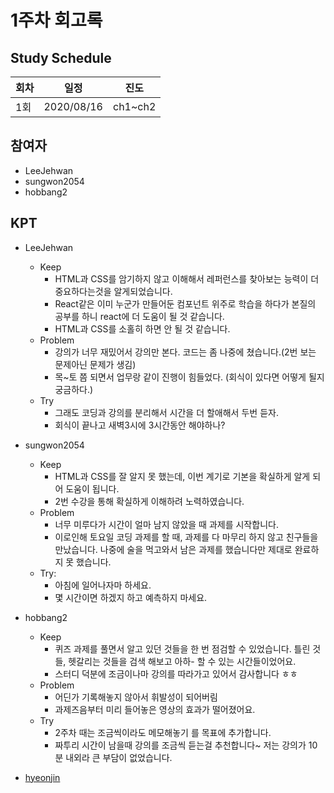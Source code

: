 # 1주차 회고록


## Study Schedule
회차 | 일정 | 진도
------|------|-----
1회|2020/08/16|ch1~ch2

## 참여자

* LeeJehwan
* sungwon2054
* hobbang2

## KPT

* LeeJehwan
  * Keep
    - HTML과 CSS를 암기하지 않고 이해해서 레퍼런스를 찾아보는 능력이 더 중요하다는것을 알게되었습니다. 
    - React같은 이미 누군가 만들어둔 컴포넌트 위주로 학습을 하다가 본질의 공부를 하니 react에 더 도움이 될 것 같습니다. 
    - HTML과 CSS를 소홀히 하면 안 될 것 같습니다. 
  * Problem
    - 강의가 너무 재밌어서 강의만 본다. 코드는 좀 나중에 쳤습니다.(2번 보는 문제아닌 문제가 생김)
    - 목~토 쯤 되면서 업무랑 같이 진행이 힘들었다. (회식이 있다면 어떻게 될지 궁금하다.)
  * Try
    - 그래도 코딩과 강의를 분리해서 시간을 더 할애해서 두번 듣자.
    - 회식이 끝나고 새벽3시에 3시간동안 해야하나? 
  
* sungwon2054
  * Keep
    - HTML과 CSS를 잘 알지 못 했는데, 이번 계기로 기본을 확실하게 알게 되어 도움이 됩니다.
    - 2번 수강을 통해 확실하게 이해하려 노력하였습니다.
  * Problem
    - 너무 미루다가 시간이 얼마 남지 않았을 때 과제를 시작합니다.
    - 이로인해 토요일 코딩 과제를 할 때, 과제를 다 마무리 하지 않고 친구들을 만났습니다. 나중에 술을 먹고와서 남은 과제를 했습니다만 제대로 완료하지 못 했습니다.
  * Try:
    - 아침에 일어나자마 하세요.
    - 몇 시간이면 하겠지 하고 예측하지 마세요.
  
* hobbang2
  * Keep
    - 퀴즈 과제를 풀면서 알고 있던 것들을 한 번 점검할 수 있었습니다. 틀린 것들, 헷갈리는 것들을 검색 해보고 아하- 할 수 있는 시간들이었어요.
    - 스터디 덕분에 조금이나마 강의를 따라가고 있어서 감사합니다 ㅎㅎ
  * Problem
    - 어딘가 기록해놓지 않아서 휘발성이 되어버림
    - 과제즈음부터 미리 들어놓은 영상의 효과가 떨어졌어요. 
  * Try
    - 2주차 때는 조금씩이라도 메모해놓기 를 목표에 추가합니다.
    - 짜투리 시간이 남을때 강의를 조금씩 듣는걸 추천합니다~ 저는 강의가 10분 내외라 큰 부담이 없었습니다.
    
* [hyeonjin](../hamjins/chapter2)
